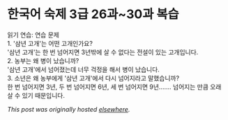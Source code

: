 # 한국어 숙제 3급 26과~30과 복습

<p>&#51069;&#44592; &#50672;&#49845;: &#50672;&#49845; &#47928;&#51228;<br>1. '&#49340;&#45380; &#44256;&#44060;'&#45716; &#50612;&#46500; &#44256;&#44060;&#51064;&#44032;&#50836;?<br>'&#49340;&#45380; &#44256;&#44060;'&#45716; &#54620; &#48264; &#45336;&#50612;&#51648;&#47732; 3&#45380;&#48150;&#50640; &#49332; &#49688; &#50630;&#45796;&#45716; &#51204;&#49444;&#51060; &#51080;&#45716; &#44256;&#44060;&#51077;&#45768;&#45796;.<br>2. &#45453;&#48512;&#45716; &#50780; &#48337;&#51060; &#45228;&#49845;&#45768;&#44620;?<br>'&#49340;&#45380; &#44256;&#44060;'&#50640;&#49436; &#45336;&#50612;&#51276;&#45716;&#45936; &#45320;&#47924; &#44145;&#51221;&#51012; &#54644;&#49436; &#48337;&#51060; &#45228;&#49845;&#45768;&#45796;.<br>3. &#49548;&#45380;&#51008; &#50780; &#45453;&#48512;&#50640;&#44172; '&#49340;&#45380; &#44256;&#44060;'&#50640;&#49436; &#45796;&#49884; &#45336;&#50612;&#51648;&#46972;&#44256; &#47568;&#54664;&#49845;&#45768;&#44620;?<br>&#54620; &#48264; &#45336;&#50612;&#51648;&#47732; 3&#45380;, &#46160; &#48264; &#45336;&#50612;&#51648;&#47732; 6&#45380;, &#49464; &#48264; &#45336;&#50612;&#51648;&#47732; 9&#45380;....... &#45336;&#50612;&#51648;&#45716; &#47564;&#53372; &#50724;&#47000; &#49332; &#49688; &#51080;&#44592; &#46412;&#47928;&#51077;&#45768;&#45796;.</p>


*This post was originally hosted [elsewhere](http://planspace.blogspot.com/2009/06/3-2630.html).*
